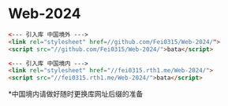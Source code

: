 # Web-2024

```html
<--- 引入库 中国境外 --->
<link rel="stylesheet" href=//github.com/Fei0315/Web-2024/">
<script src="//github.com/Fei0315/Web-2024/">bata</script>
```

```html
<--- 引入库 中国境内 --->
<link rel="stylesheet" href="//fei0315.rth1.me/Web-2024/">
<script src="//fei0315.rth1.me/Web-2024/">bata</script>
```
*中国境内请做好随时更换库网址后缀的准备
